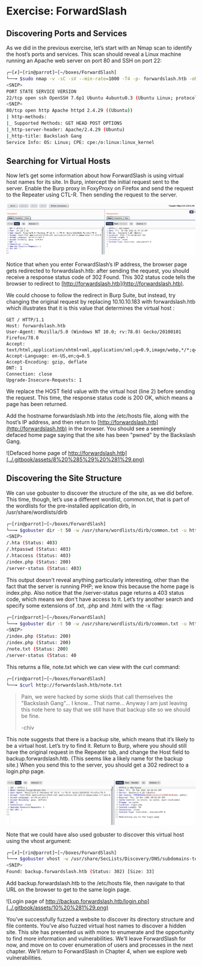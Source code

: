 # Exercise: ForwardSlash

## Discovering Ports and Services

As we did in the previous exercise, let’s start with an Nmap scan to identify the host’s ports and services. This scan should reveal a Linux machine running an Apache web server on port 80 and SSH on port 22:

```bash
┌─[✗]─[rin@parrot]─[~/boxes/ForwardSlash]
└──╼ $sudo nmap -v -sC -sV --min-rate=1000 -T4 -p- forwardslash.htb -oN Nmap/tcp-full
<SNIP>
PORT STATE SERVICE VERSION
22/tcp open ssh OpenSSH 7.6p1 Ubuntu 4ubuntu0.3 (Ubuntu Linux; protocol 2.0)
<SNIP>
80/tcp open http Apache httpd 2.4.29 ((Ubuntu))
| http-methods:
|_ Supported Methods: GET HEAD POST OPTIONS
|_http-server-header: Apache/2.4.29 (Ubuntu)
|_http-title: Backslash Gang
Service Info: OS: Linux; CPE: cpe:/o:linux:linux_kernel
```

## Searching for Virtual Hosts

Now let’s get some information about how ForwardSlash is using virtual host names for its site. In Burp, intercept the initial request sent to the server. Enable the Burp proxy in FoxyProxy on Firefox and send the request to the Repeater using CTL-R. Then sending the request to the server.

![The request for the URL http://10.129.1.91 and its response](../.gitbook/assets/chapter21.png)

Notice that when you enter ForwardSlash’s IP address, the browser page gets redirected to forwardslash.htb: after sending the request, you should receive a response status code of 302 Found. This 302 status code tells the browser to redirect to [http://forwardslash.htb](http://forwardslash.htb).

We could choose to follow the redirect in Burp Suite, but instead, try changing the original request by replacing 10.10.10.183 with forwardslash.htb which illustrates that it is this value that determines the virtual host :

```text
GET / HTTP/1.1
Host: forwardslash.htb
User-Agent: Mozilla/5.0 (Windows NT 10.0; rv:78.0) Gecko/20100101 Firefox/78.0
Accept: text/html,application/xhtml+xml,application/xml;q=0.9,image/webp,*/*;q=0.8
Accept-Language: en-US,en;q=0.5
Accept-Encoding: gzip, deflate
DNT: 1
Connection: close
Upgrade-Insecure-Requests: 1
```

We replace the HOST field value with the virtual host \(line 2\) before sending the request. This time, the response status code is 200 OK, which means a page has been returned.

Add the hostname forwardslash.htb into the /etc/hosts file, along with the host’s IP address, and then return to [http://forwardslash.htb](http://forwardslash.htb) in the browser. You should see a seemingly defaced home page saying that the site has been "pwned" by the Backslash Gang.

![Defaced home page of http://forwardslash.htb](../.gitbook/assets/8%20%285%29%20%281%29.png)

## Discovering the Site Structure

We can use gobuster to discover the structure of the site, as we did before. This time, though, let’s use a different wordlist, common.txt, that is part of the wordlists for the pre-installed application dirb, in /usr/share/wordlists/dirb

```bash
┌─[rin@parrot]─[~/boxes/ForwardSlash]
└──╼ $gobuster dir -t 50 -w /usr/share/wordlists/dirb/common.txt -u http://forwardslash.htb
<SNIP>
/.hta (Status: 403)
/.htpasswd (Status: 403)
/.htaccess (Status: 403)
/index.php (Status: 200)
/server-status (Status: 403)
```

This output doesn't reveal anything particularly interesting, other than the fact that the server is running PHP; we know this because the home page is index.php. Also notice that the /server-status page returns a 403 status code, which means we don't have access to it. Let’s try another search and specify some extensions of .txt, .php and .html with the -x flag:

```bash
┌─[rin@parrot]─[~/boxes/ForwardSlash]
└──╼ $gobuster dir -t 50 -w /usr/share/wordlists/dirb/common.txt -u http://forwardslash.htb -x php,txt,html
<SNIP>
/index.php (Status: 200)
/index.php (Status: 200)
/note.txt (Status: 200)
/server-status (Status: 40
```

This returns a file, note.txt which we can view with the curl command:

```bash
┌─[rin@parrot]─[~/boxes/ForwardSlash]
└──╼ $curl http://forwardslash.htb/note.txt
```

> Pain, we were hacked by some skids that call themselves the "Backslash Gang"... I know... That name... Anyway I am just leaving this note here to say that we still have that backup site so we should be fine.
>
> -chiv

This note suggests that there is a backup site, which means that it’s likely to be a virtual host. Let’s try to find it. Return to Burp, where you should still have the original request in the Repeater tab, and change the Host field to backup.forwardslash.htb. \(This seems like a likely name for the backup site.\) When you send this to the server, you should get a 302 redirect to a login.php page.

![Request with changed Host: field to backup.forwardslash.htb](../.gitbook/assets/9.png)

Note that we could have also used gobuster to discover this virtual host using the vhost argument:

```bash
┌─[✗]─[rin@parrot]─[~/boxes/ForwardSlash]
└──╼ $gobuster vhost -w /usr/share/SecLists/Discovery/DNS/subdomains-top1million-20000.txt -u http://forwardslash.htb
<SNIP>
Found: backup.forwardslash.htb (Status: 302) [Size: 33]
```

Add backup.forwardslash.htb to the /etc/hosts file, then navigate to that URL on the browser to get to the same login page.

![Login page of http://backup.forwardslash.htb/login.php](../.gitbook/assets/10%20%281%29.png)

You’ve successfully fuzzed a website to discover its directory structure and file contents. You’ve also fuzzed virtual host names to discover a hidden site. This site has presented us with more to enumerate and the opportunity to find more information and vulnerabilities. We’ll leave ForwardSlash for now, and move on to cover enumeration of users and processes in the next chapter. We’ll return to ForwardSlash in Chapter 4, when we explore web vulnerabilities.

